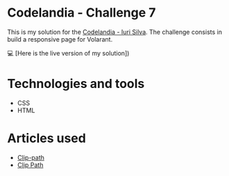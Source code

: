 # Codelandia - Challenge 7

This is my solution for the [Codelandia - Iuri Silva](https://discord.com/channels/853354677411905578/855846897854971914). The challenge consists in build a responsive page for Volarant.

💻 [Here is the live version of my solution])

# Technologies and tools

* CSS
* HTML

# Articles used

* [Clip-path](https://developer.mozilla.org/en-US/docs/Web/CSS/clip-path#examples)
* [Clip Path](https://css-tricks.com/almanac/properties/c/clip-path/)

